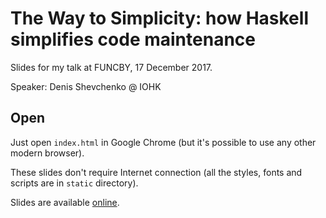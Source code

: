 # The Way to Simplicity: how Haskell simplifies code maintenance

Slides for my talk at FUNCBY, 17 December 2017.

Speaker: Denis Shevchenko @ IOHK

## Open

Just open `index.html` in Google Chrome (but it's possible to use any other modern browser).

These slides don't require Internet connection (all the styles, fonts and scripts are in `static` directory).

Slides are available [online](https://denisshevchenko.github.io/fby2017/).
